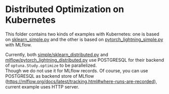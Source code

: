 # Distributed Optimization on Kubernetes

This folder contains two kinds of examples with Kubernetes: one is based on [sklearn_simple.py](../sklearn/sklearn_simple.py) and the other is based on [pytorch_lightning_simple.py](../pytorch/pytorch_lightning_simple.py) with MLflow.

Currently, both [simple/sklearn_distributed.py](./simple/sklearn_distributed.py) and [mlflow/pytorch_lightning_distributed.py](./mlflow/pytorch_lightning_distributed.py) use POSTGRESQL for their backend of `optuna.Study.optimize` to be parallelized.  
Though we do not use it for MLflow records.  Of course, you can use POSTGRESQL as backend store of MLflow (https://mlflow.org/docs/latest/tracking.html#where-runs-are-recorded), current example uses HTTP server.
